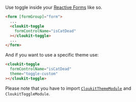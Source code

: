 <!-- !!! will be dynamically included into cloukit.github.io component doc !!! -->
<!-- !!! DO NOT USE UNECESSARY MARRKUP THAT BREAKS THE CORPORATE DESIGN !!! -->

Use toggle inside your [Reactive Forms](https://angular.io/guide/reactive-forms) like so.

```html
<form [formGroup]="form">
  ...
  <cloukit-toggle
    formControlName="isCatDead"
  ></cloukit-toggle>
  ...
</form>
```

And if you want to use a specific theme use:

```html
<cloukit-toggle
  formControlName="isCatDead"
  theme="toggle-custom"
></cloukit-toggle>
```

Please note that you have to import [`CloukitThemeModule`](https://cloukit.github.io/#/component/theme) and `CloukitToggleModule`.

